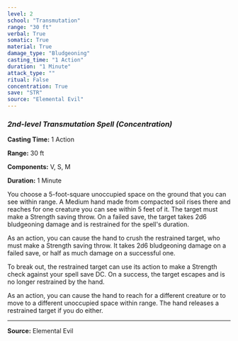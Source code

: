 ```yaml
---
level: 2
school: "Transmutation"
range: "30 ft"
verbal: True
somatic: True
material: True
damage_type: "Bludgeoning"
casting_time: "1 Action"
duration: "1 Minute"
attack_type: ""
ritual: False
concentration: True
save: "STR"
source: "Elemental Evil"
---
```


### *2nd-level Transmutation Spell* *(Concentration)*

**Casting Time:** 1 Action

**Range:** 30 ft

**Components:** V, S, M

**Duration:** 1 Minute

You choose a 5-foot-square unoccupied space on the ground that you can see within range. A Medium hand made from compacted soil rises there and reaches for one creature you can see within 5 feet of it. The target must make a Strength saving throw. On a failed save, the target takes 2d6 bludgeoning damage and is restrained for the spell's duration.
 
 As an action, you can cause the hand to crush the restrained target, who must make a Strength saving throw. It takes 2d6 bludgeoning damage on a failed save, or half as much damage on a successful one.
 
 To break out, the restrained target can use its action to make a Strength check against your spell save DC. On a success, the target escapes and is no longer restrained by the hand.
 
 As an action, you can cause the hand to reach for a different creature or to move to a different unoccupied space within range. The hand releases a restrained target if you do either.

---
**Source:** Elemental Evil
